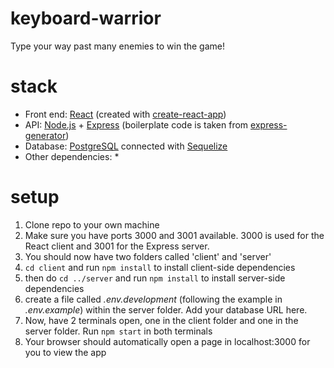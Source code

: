 # keyboard-warrior
Type your way past many enemies to win the game!

# stack

* Front end: [React](https://github.com/facebook/react) (created with [create-react-app](https://github.com/facebook/create-react-app))
* API: [Node.js](https://github.com/nodejs/node) + [Express](https://github.com/expressjs/express) (boilerplate code is taken from [express-generator](https://github.com/expressjs/generator))
* Database: [PostgreSQL](https://github.com/postgres/postgres) connected with [Sequelize](https://github.com/sequelize/sequelize)
* Other dependencies:
  * 

# setup

1) Clone repo to your own machine
2) Make sure you have ports 3000 and 3001 available. 3000 is used for the React client and 3001 for the Express server.
3) You should now have two folders called 'client' and 'server'
4) `cd client` and run `npm install` to install client-side dependencies
5) then do `cd ../server` and run `npm install` to install server-side dependencies
6) create a file called *.env.development* (following the example in *.env.example*) within the server folder. Add your database URL here.
7) Now, have 2 terminals open, one in the client folder and one in the server folder. Run `npm start` in both terminals
8) Your browser should automatically open a page in localhost:3000 for you to view the app
